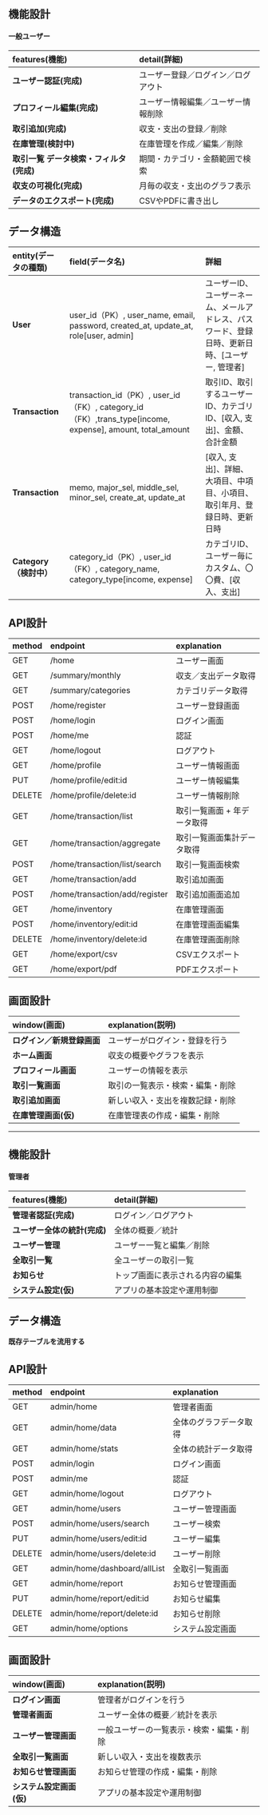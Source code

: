 ## 機能設計
#### 一般ユーザー
| features(機能)            | detail(詳細)                    |
|:-------------------------|:--------------------------------|
| **ユーザー認証(完成)**      | ユーザー登録／ログイン／ログアウト   |
| **プロフィール編集(完成)**    | ユーザー情報編集／ユーザー情報削除   |
| **取引追加(完成)**         | 収支・支出の登録／削除             |
| **在庫管理(検討中)**       | 在庫管理を作成／編集／削除          |
| **取引一覧 データ検索・フィルタ(完成)** | 期間・カテゴリ・金額範囲で検索  |
| **収支の可視化(完成)**      | 月毎の収支・支出のグラフ表示         |
| **データのエクスポート(完成)** | CSVやPDFに書き出し                |

## データ構造

| entity(データの種類)          | field(データ名)                      | 詳細                |
|:----------------------------|:------------------------------------|:-------------------|
| **User**                    | user_id（PK）, user_name, email, password, created_at, update_at, role[user, admin]            | ユーザーID、ユーザーネーム、メールアドレス、パスワード、登録日時、更新日時、[ユーザー, 管理者]  |
| **Transaction**             | transaction_id（PK）, user_id（FK）, category_id（FK）,trans_type[income, expense], amount, total_amount                  | 取引ID、取引するユーザーID、カテゴリID、[収入, 支出]、金額、合計金額 |
| **Transaction**             | memo, major_sel, middle_sel, minor_sel, create_at, update_at           | [収入, 支出]、詳細、大項目、中項目、小項目、取引年月、登録日時、更新日時  |
| **Category（検討中）**         | category_id（PK）, user_id（FK）, category_name, category_type[income, expense] |  カテゴリID、ユーザー毎にカスタム、〇〇費、[収入、支出]

## API設計

| method      | endpoint                | explanation            |
|:------------|:------------------------|:-----------------------|
| GET         | /home                   | ユーザー画面             |
| GET         | /summary/monthly        | 収支／支出データ取得       |
| GET         | /summary/categories     | カテゴリデータ取得        |
| POST        | /home/register          | ユーザー登録画面          |
| POST        | /home/login             | ログイン画面             |
| POST        | /home/me                | 認証                    |
| GET         | /home/logout            | ログアウト               |
| GET         | /home/profile           | ユーザー情報画面          |
| PUT         | /home/profile/edit:id   | ユーザー情報編集          |
| DELETE      | /home/profile/delete:id | ユーザー情報削除          |
| GET         | /home/transaction/list  | 取引一覧画面 + 年データ取得 |
| GET         | /home/transaction/aggregate     | 取引一覧画面集計データ取得  |
| POST        | /home/transaction/list/search   | 取引一覧画面検索  |
| GET         | /home/transaction/add   | 取引追加画面             |
| POST        | /home/transaction/add/register  | 取引追加画面追加  |
| GET         | /home/inventory         | 在庫管理画面             |
| POST        | /home/inventory/edit:id | 在庫管理画面編集          |
| DELETE      | /home/inventory/delete:id       | 在庫管理画面削除  |
| GET         | /home/export/csv        | CSVエクスポート          |
| GET         | /home/export/pdf        | PDFエクスポート          |

## 画面設計

| window(画面)                  | explanation(説明)                  |
|:-----------------------------|:-----------------------------------|
| **ログイン／新規登録画面**        | ユーザーがログイン・登録を行う         |
| **ホーム画面**                 | 収支の概要やグラフを表示               |
| **プロフィール画面**             | ユーザーの情報を表示                  |
| **取引一覧画面**               | 取引の一覧表示・検索・編集・削除        | 
| **取引追加画面**               | 新しい収入・支出を複数記録・削除        |
| **在庫管理画面(仮)**           | 在庫管理表の作成・編集・削除            |

-------------------
## 機能設計
#### 管理者

| features(機能)      | detail(詳細)                    |
|:-------------------|:--------------------------------|
| **管理者認証(完成)**  | ログイン／ログアウト               |
| **ユーザー全体の統計(完成)** | 全体の概要／統計             |
| **ユーザー管理**      | ユーザー一覧と編集／削除           |
| **全取引一覧**       | 全ユーザーの取引一覧               |
| **お知らせ**         | トップ画面に表示される内容の編集     |
| **システム設定(仮)**  | アプリの基本設定や運用制御          |

## データ構造
**既存テーブルを流用する**

## API設計

| method      | endpoint                | explanation            |
|:------------|:------------------------|:-----------------------|
| GET         | admin/home              | 管理者画面               |
| GET         | admin/home/data         | 全体のグラフデータ取得     |
| GET         | admin/home/stats        | 全体の統計データ取得       |
| POST        | admin/login             | ログイン画面             |
| POST        | admin/me                | 認証                    |
| GET         | admin/home/logout       | ログアウト               |
| GET         | admin/home/users        | ユーザー管理画面          |
| POST        | admin/home/users/search | ユーザー検索             |
| PUT         | admin/home/users/edit:id       | ユーザー編集      |
| DELETE      | admin/home/users/delete:id       | ユーザー削除    |
| GET         | admin/home/dashboard/allList    | 全取引一覧画面   |
| GET         | admin/home/report         | お知らせ管理画面        |
| PUT         | admin/home/report/edit:id      | お知らせ編集      |
| DELETE      | admin/home/report/delete:id      | お知らせ削除    |
| GET         | admin/home/options      | システム設定画面          |

## 画面設計

| window(画面)                  | explanation(説明)                  |
|:-----------------------------|:-----------------------------------|
| **ログイン画面**                | 管理者がログインを行う                 |
| **管理者画面**                 | ユーザー全体の概要／統計を表示          |
| **ユーザー管理画面**            | 一般ユーザーの一覧表示・検索・編集・削除  | 
| **全取引一覧画面**             | 新しい収入・支出を複数表示              |
| **お知らせ管理画面**            | お知らせ管理の作成・編集・削除           |
| **システム設定画面(仮)**        | アプリの基本設定や運用制御              |

